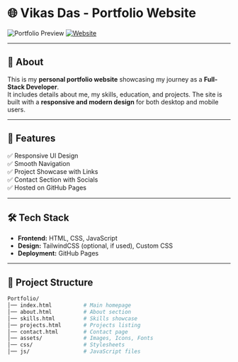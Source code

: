 # 🌐 Vikas Das - Portfolio Website

![Portfolio Preview](https://img.shields.io/badge/Portfolio-Live-brightgreen?style=for-the-badge&logo=github)
[![Website](https://img.shields.io/badge/View%20Site-Click%20Here-blue?style=for-the-badge&logo=google-chrome)](https://vikas4das.github.io/Portfolio/)

---

## 📌 About
This is my **personal portfolio website** showcasing my journey as a **Full-Stack Developer**.  
It includes details about me, my skills, education, and projects. The site is built with a **responsive and modern design** for both desktop and mobile users.  

---

## 🚀 Features
✅ Responsive UI Design  
✅ Smooth Navigation  
✅ Project Showcase with Links  
✅ Contact Section with Socials  
✅ Hosted on GitHub Pages  

---

## 🛠️ Tech Stack
- **Frontend:** HTML, CSS, JavaScript  
- **Design:** TailwindCSS (optional, if used), Custom CSS  
- **Deployment:** GitHub Pages  

---

## 📂 Project Structure
```bash
Portfolio/
│── index.html          # Main homepage  
│── about.html          # About section  
│── skills.html         # Skills showcase  
│── projects.html       # Projects listing  
│── contact.html        # Contact page  
│── assets/             # Images, Icons, Fonts  
│── css/                # Stylesheets  
│── js/                 # JavaScript files  
